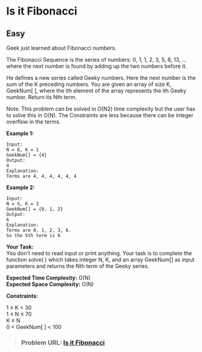 # **Is it Fibonacci**

## **Easy**

Geek just learned about Fibonacci numbers.

The Fibonacci Sequence is the series of numbers: 0, 1, 1, 2, 3, 5, 8, 13, ...
where the next number is found by adding up the two numbers before it.

He defines a new series called Geeky numbers. Here the next number is the sum of the K preceding numbers.
You are given an array of size K, GeekNum[ ], where the ith element of the array represents the ith Geeky number. Return its Nth term.

Note: This problem can be solved in O(N2) time complexity but the user has to solve this in O(N). The Constraints are less because there can be integer overflow in the terms.

**Example 1:**

```
Input:
N = 6, K = 1
GeekNum[] = {4}
Output: 
4
Explanation: 
Terms are 4, 4, 4, 4, 4, 4
```

**Example 2:**

```
Input:
N = 5, K = 3
GeekNum[] = {0, 1, 2}
Output: 
6
Explanation: 
Terms are 0, 1, 2, 3, 6.
So the 5th term is 6
```

**Your Task:**  
You don't need to read input or print anything. Your task is to complete the function solve( ) which takes integer N, K, and an array GeekNum[] as input parameters and returns the Nth term of the Geeky series.

**Expected Time Complexity:** O(N)  
**Expected Space Complexity:** O(N)    

**Constraints:**

1 ≤ K < 30  
1 ≤ N ≤ 70  
K ≤ N  
0 < GeekNum[ ] < 100   

> ### **Problem URL: [Is it Fibonacci](https://practice.geeksforgeeks.org/problems/202d95ecdeec659401edc63dd952b1d37b989ab8/1)**
